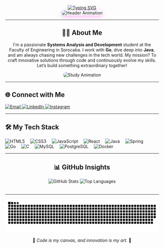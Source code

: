 <div align="center">
  <a href="https://git.io/typing-svg">
    <img src="https://readme-typing-svg.demolab.com?font=JetBrains+Mono&weight=600&size=24&pause=800&color=FF00F6&center=true&vCenter=true&random=false&width=600&lines=%E2%9C%A8+Welcome+to+my+Tech+Universe!+%E2%9C%A8;Crafting+Code+%7C+Building+Innovations" alt="Typing SVG">
  </a>
</div>

<div align="center">
  <img src="./src/header-gif.gif" alt="Header Animation" style="border-radius: 10px; box-shadow: 0 4px 15px rgba(255, 0, 246, 0.3);">
</div>

---

<h2 align="center">👩‍💻 About Me</h2>
<p align="center">
  I'm a passionate <b>Systems Analysis and Development</b> student at the Faculty of Engineering in Sorocaba. I work with <b>Go</b>, dive deep into <b>Java</b>, and am always chasing new challenges in the tech world. My mission? To craft innovative solutions through code and continuously evolve my skills. Let’s build something extraordinary together!
</p>

<div align="center">
  <img src="./src/study.gif" alt="Study Animation" height="180px" style="border-radius: 8px;">
</div>

---

<h2 align="left">🌐 Connect with Me</h2>
<p align="left">
  <a href="mailto:meduardacardoso.121@gmail.com">
    <img src="https://img.shields.io/badge/Email-FF00F6?style=for-the-badge&logo=microsoft-outlook&logoColor=white&color=1A1A1A" alt="Email">
  </a>
  <a href="https://www.linkedin.com/in/mari4souza/">
    <img src="https://img.shields.io/badge/LinkedIn-FF00F6?style=for-the-badge&logo=linkedin&logoColor=white&color=1A1A1A" alt="LinkedIn">
  </a>
  <a href="https://www.instagram.com/mari4.souza/">
    <img src="https://img.shields.io/badge/Instagram-FF00F6?style=for-the-badge&logo=instagram&logoColor=white&color=1A1A1A" alt="Instagram">
  </a>
</p>

---

<h2 align="left">🛠️ My Tech Stack</h2>
<div align="left">
  <img src="https://cdn.jsdelivr.net/gh/devicons/devicon/icons/html5/html5-original.svg" height="30" alt="HTML5" title="HTML5" />
  <img width="10" />
  <img src="https://cdn.jsdelivr.net/gh/devicons/devicon/icons/css3/css3-original.svg" height="30" alt="CSS3" title="CSS3" />
  <img width="10" />
  <img src="https://cdn.jsdelivr.net/gh/devicons/devicon/icons/javascript/javascript-plain.svg" height="30" alt="JavaScript" title="JavaScript" />
  <img width="10" />
  <img src="https://cdn.jsdelivr.net/gh/devicons/devicon/icons/react/react-original.svg" height="30" alt="React" title="React" />
  <img width="10" />
  <img src="https://cdn.jsdelivr.net/gh/devicons/devicon/icons/java/java-original.svg" height="30" alt="Java" title="Java" />
  <img width="10" />
  <img src="https://cdn.jsdelivr.net/gh/devicons/devicon/icons/spring/spring-original.svg" height="30" alt="Spring" title="Spring" />
  <img width="10" />
  <img src="https://cdn.jsdelivr.net/gh/devicons/devicon/icons/go/go-original.svg" height="30" alt="Go" title="Go" />
  <img width="10" />
  <img src="https://cdn.jsdelivr.net/gh/devicons/devicon/icons/c/c-original.svg" height="30" alt="C" title="C" />
  <img width="10" />
  <img src="https://cdn.jsdelivr.net/gh/devicons/devicon/icons/mysql/mysql-original.svg" height="30" alt="MySQL" title="MySQL" />
  <img width="10" />
  <img src="https://cdn.jsdelivr.net/gh/devicons/devicon/icons/postgresql/postgresql-original.svg" height="30" alt="PostgreSQL" title="PostgreSQL" />
  <img width="10" />
  <img src="https://cdn.jsdelivr.net/gh/devicons/devicon/icons/docker/docker-original.svg" height="30" alt="Docker" title="Docker" />
</div>

---

<h2 align="center">📊 GitHub Insights</h2>
<div align="center">
  <img src="https://github-readme-stats-git-masterrstaa-rickstaa.vercel.app/api?username=mari4souza&show_icons=true&theme=transparent&title_color=FF00F6&text_color=FFFFFF&border_color=FF00F6&border_radius=10&icon_color=FF00F6" alt="GitHub Stats" style="margin-bottom: 20px;">
  <img src="https://github-readme-stats-git-masterrstaa-rickstaa.vercel.app/api/top-langs/?username=mari4souza&layout=compact&theme=transparent&title_color=FF00F6&text_color=FFFFFF&border_color=FF00F6&border_radius=10&langs_count=5" alt="Top Languages">
</div>

---

<div align="center">
  <picture>
    <source media="(prefers-color-scheme: dark)" srcset="https://raw.githubusercontent.com/mari4souza/mari4souza/output/github-contribution-grid-snake-dark.svg">
    <source media="(prefers-color-scheme: light)" srcset="https://raw.githubusercontent.com/mari4souza/mari4souza/output/github-contribution-grid-snake.svg">
    <img alt="GitHub Contribution Snake" src="https://raw.githubusercontent.com/mari4souza/mari4souza/output/github-contribution-grid-snake.svg" style="border-radius: 10px;">
  </picture>
</div>

<div align="center">
  <p>🚀 <i>Code is my canvas, and innovation is my art.</i> 🚀</p>
</div>
